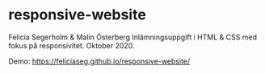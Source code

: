 # responsive-website
Felicia Segerholm & Malin Österberg
Inlämningsuppgift i HTML & CSS med fokus på responsivitet. Oktober 2020.


Demo: https://feliciaseg.github.io/responsive-website/
